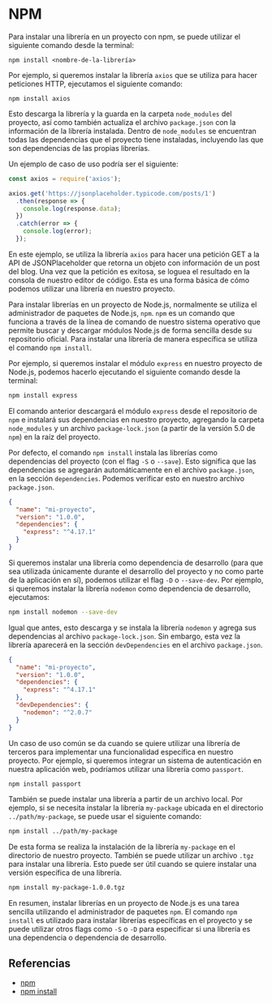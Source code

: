 # NPM

Para instalar una librería en un proyecto con npm, se puede utilizar el siguiente comando desde la terminal:

```
npm install <nombre-de-la-librería>
```

Por ejemplo, si queremos instalar la librería `axios` que se utiliza para hacer peticiones HTTP, ejecutamos el siguiente comando:

```
npm install axios
```

Esto descarga la librería y la guarda en la carpeta `node_modules` del proyecto, así como también actualiza el archivo `package.json` con la información de la librería instalada. Dentro de `node_modules` se encuentran todas las dependencias que el proyecto tiene instaladas, incluyendo las que son dependencias de las propias librerías.

Un ejemplo de caso de uso podría ser el siguiente:

```javascript
const axios = require('axios');

axios.get('https://jsonplaceholder.typicode.com/posts/1')
  .then(response => {
    console.log(response.data);
  })
  .catch(error => {
    console.log(error);
  });
```

En este ejemplo, se utiliza la librería `axios` para hacer una petición GET a la API de JSONPlaceholder que retorna un objeto con información de un post del blog. Una vez que la petición es exitosa, se loguea el resultado en la consola de nuestro editor de código. Esta es una forma básica de cómo podemos utilizar una librería en nuestro proyecto.


Para instalar librerías en un proyecto de Node.js, normalmente se utiliza el administrador de paquetes de Node.js, `npm`. `npm` es un comando que funciona a través de la línea de comando de nuestro sistema operativo que permite buscar y descargar módulos Node.js de forma sencilla desde su repositorio oficial. Para instalar una librería de manera específica se utiliza el comando `npm install`. 

Por ejemplo, si queremos instalar el módulo `express` en nuestro proyecto de Node.js, podemos hacerlo ejecutando el siguiente comando desde la terminal:

```bash
npm install express
```

El comando anterior descargará el módulo `express` desde el repositorio de `npm` e instalará sus dependencias en nuestro proyecto, agregando la carpeta `node_modules` y un archivo `package-lock.json` (a partir de la versión 5.0 de `npm`) en la raíz del proyecto.

Por defecto, el comando `npm install` instala las librerías como dependencias del proyecto (con el flag `-S` o `--save`). Esto significa que las dependencias se agregarán automáticamente en el archivo `package.json`, en la sección `dependencies`. Podemos verificar esto en nuestro archivo `package.json`.

```json
{
  "name": "mi-proyecto",
  "version": "1.0.0",
  "dependencies": {
    "express": "^4.17.1"
  }
}
```

Si queremos instalar una librería como dependencia de desarrollo (para que sea utilizada únicamente durante el desarrollo del proyecto y no como parte de la aplicación en sí), podemos utilizar el flag `-D` o `--save-dev`. Por ejemplo, si queremos instalar la librería `nodemon` como dependencia de desarrollo, ejecutamos:

```bash
npm install nodemon --save-dev
```

Igual que antes, esto descarga y se instala la librería `nodemon` y agrega sus dependencias al archivo `package-lock.json`. Sin embargo, esta vez la librería aparecerá en la sección `devDependencies` en el archivo `package.json`.

```json
{
  "name": "mi-proyecto",
  "version": "1.0.0",
  "dependencies": {
    "express": "^4.17.1"
  },
  "devDependencies": {
    "nodemon": "^2.0.7"
  }
}
```

Un caso de uso común se da cuando se quiere utilizar una librería de terceros para implementar una funcionalidad específica en nuestro proyecto. Por ejemplo, si queremos integrar un sistema de autenticación en nuestra aplicación web, podríamos utilizar una librería como `passport`.

```bash
npm install passport
```

También se puede instalar una librería a partir de un archivo local. Por ejemplo, si se necesita instalar la librería `my-package` ubicada en el directorio `../path/my-package`, se puede usar el siguiente comando:

```bash
npm install ../path/my-package
```

De esta forma se realiza la instalación de la librería `my-package` en el directorio de nuestro proyecto. También se puede utilizar un archivo `.tgz` para instalar una librería. Esto puede ser útil cuando se quiere instalar una versión específica de una librería.

```bash
npm install my-package-1.0.0.tgz
```

En resumen, instalar librerías en un proyecto de Node.js es una tarea sencilla utilizando el administrador de paquetes `npm`. El comando `npm install` es utilizado para instalar librerías específicas en el proyecto y se puede utilizar otros flags como `-S` o `-D` para especificar si una librería es una dependencia o dependencia de desarrollo.

## Referencias

- [npm](https://www.npmjs.com/)
- [npm install](https://docs.npmjs.com/cli/install)

